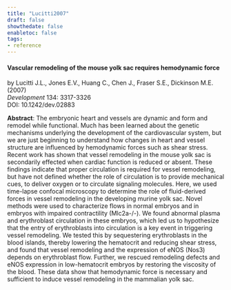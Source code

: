 ```yaml
---
title: "Lucitti2007"
draft: false
showthedate: false
enabletoc: false
tags:
- reference
---
```


#### **Vascular remodeling of the mouse yolk sac requires hemodynamic force**     
by Lucitti J.L., Jones E.V., Huang C., Chen J., Fraser S.E., Dickinson M.E. (2007)         
*Development* 134: 3317-3326       
DOI: 10.1242/dev.02883     

**Abstract**:  The embryonic heart and vessels are dynamic and form and remodel while functional. Much has been learned about the genetic mechanisms underlying the development of the cardiovascular system, but we are just beginning to understand how changes in heart and vessel structure are influenced by hemodynamic forces such as shear stress. Recent work has shown that vessel remodeling in the mouse yolk sac is secondarily effected when cardiac function is reduced or absent. These findings indicate that proper circulation is required for vessel remodeling, but have not defined whether the role of circulation is to provide mechanical cues, to deliver oxygen or to circulate signaling molecules. Here, we used time-lapse confocal microscopy to determine the role of fluid-derived forces in vessel remodeling in the developing murine yolk sac. Novel methods were used to characterize flows in normal embryos and in embryos with impaired contractility (Mlc2a-/-). We found abnormal plasma and erythroblast circulation in these embryos, which led us to hypothesize that the entry of erythroblasts into circulation is a key event in triggering vessel remodeling. We tested this by sequestering erythroblasts in the blood islands, thereby lowering the hematocrit and reducing shear stress, and found that vessel remodeling and the expression of eNOS (Nos3) depends on erythroblast flow. Further, we rescued remodeling defects and eNOS expression in low-hematocrit embryos by restoring the viscosity of the blood. These data show that hemodynamic force is necessary and sufficient to induce vessel remodeling in the mammalian yolk sac.

